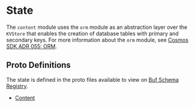 # State

The `content` module uses the `orm` module as an abstraction layer over the `KVStore` that enables the creation of database tables with primary and secondary keys. For more information about the `orm` module, see [Cosmos SDK ADR 055: ORM](https://docs.cosmos.network/main/architecture/adr-055-orm).

## Proto Definitions

The state is defined in the proto files available to view on [Buf Schema Registry](https://buf.build/chora/content).

<!-- listed alphabetically -->

- [Content](https://buf.build/chora/content/docs/main:chora.content.v1#chora.content.v1.Content)
